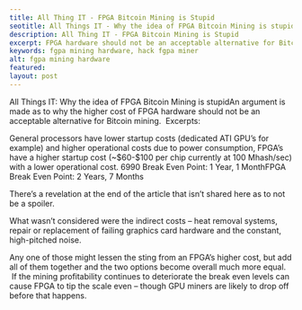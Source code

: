 ```yaml
---
title: All Thing IT - FPGA Bitcoin Mining is Stupid
seotitle: All Things IT - Why the idea of FPGA Bitcoin Mining is stupid
description: All Thing IT - FPGA Bitcoin Mining is Stupid
excerpt: FPGA hardware should not be an acceptable alternative for Bitcoin mining.
keywords: fgpa mining hardware, hack fgpa miner
alt: fgpa mining hardware
featured: 
layout: post
---
```


<p>All Things IT: Why the idea of FPGA Bitcoin Mining is stupidAn argument is made as to why the higher cost of FPGA hardware should not be an acceptable alternative for Bitcoin mining.  Excerpts:<p>

<p>General processors have lower startup costs (dedicated ATI GPU’s for example) and higher operational costs due to power consumption, FPGA’s have a higher startup cost (~$60-$100 per chip currently at 100 Mhash/sec) with a lower operational cost.
6990 Break Even Point: 1 Year, 1 MonthFPGA Break Even Point: 2 Years, 7 Months<p>

<p>There’s a revelation at the end of the article that isn’t shared here as to not be a spoiler.<p>

<p>What wasn’t considered were the indirect costs – heat removal systems, repair or replacement of failing graphics card hardware and the constant, high-pitched noise.<p>

<p>Any one of those might lessen the sting from an FPGA’s higher cost, but add all of them together and the two options become overall much more equal.  If the mining profitability continues to deteriorate the break even levels can cause FPGA to tip the scale even – though GPU miners are likely to drop off before that happens.<p>

